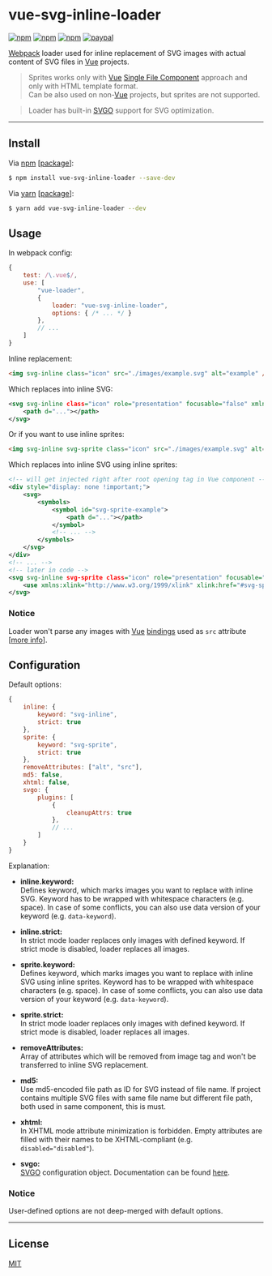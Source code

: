 # vue-svg-inline-loader

[![npm](https://img.shields.io/npm/v/vue-svg-inline-loader.svg?style=flat)](https://www.npmjs.com/package/vue-svg-inline-loader)
[![npm](https://img.shields.io/npm/dt/vue-svg-inline-loader.svg?style=flat)](https://www.npmjs.com/package/vue-svg-inline-loader)
[![npm](https://img.shields.io/npm/l/vue-svg-inline-loader.svg?style=flat)](https://www.npmjs.com/package/vue-svg-inline-loader)
[![paypal](https://img.shields.io/badge/donate-paypal-blue.svg?colorB=0070ba&style=flat)](https://paypal.me/oliverfindl)

[Webpack](https://github.com/webpack/webpack) loader used for inline replacement of SVG images with actual content of SVG files in [Vue](https://github.com/vuejs/vue) projects.

> Sprites works only with [Vue](https://github.com/vuejs/vue) [Single File Component](https://vuejs.org/guide/single-file-components.html) approach and only with HTML template format.  
Can be also used on non-[Vue](https://github.com/vuejs/vue) projects, but sprites are not supported.

> Loader has built-in [SVGO](https://github.com/svg/svgo) support for SVG optimization.

---

## Install

Via [npm](https://npmjs.com/) [[package](https://www.npmjs.com/package/vue-svg-inline-loader)]:
```bash
$ npm install vue-svg-inline-loader --save-dev
```

Via [yarn](https://yarnpkg.com/en/) [[package](https://yarnpkg.com/en/package/vue-svg-inline-loader)]:
```bash
$ yarn add vue-svg-inline-loader --dev
```

## Usage

In webpack config:
```javascript
{
	test: /\.vue$/,
	use: [
		"vue-loader",
		{
			loader: "vue-svg-inline-loader",
			options: { /* ... */ }
		},
		// ...
	]
}
```

Inline replacement:
```html
<img svg-inline class="icon" src="./images/example.svg" alt="example" />
```

Which replaces into inline SVG:
```xml
<svg svg-inline class="icon" role="presentation" focusable="false" xmlns="http://www.w3.org/2000/svg" viewBox="...">
	<path d="..."></path>
</svg>
```

Or if you want to use inline sprites:
```html
<img svg-inline svg-sprite class="icon" src="./images/example.svg" alt="example" />
```

Which replaces into inline SVG using inline sprites:
```xml
<!-- will get injected right after root opening tag in Vue component -->
<div style="display: none !important;">
	<svg>
		<symbols>
			<symbol id="svg-sprite-example">
				<path d="..."></path>
			</symbol>
			<!-- ... -->
		</symbols>
	</svg>
</div>
<!-- ... -->
<!-- later in code -->
<svg svg-inline svg-sprite class="icon" role="presentation" focusable="false" xmlns="http://www.w3.org/2000/svg" viewBox="...">
	<use xmlns:xlink="http://www.w3.org/1999/xlink" xlink:href="#svg-sprite-example"></use>
</svg>
```

### Notice

Loader won't parse any images with [Vue](https://github.com/vuejs/vue) [bindings](https://vuejs.org/v2/guide/class-and-style.html) used as `src` attribute [[more info](https://github.com/oliverfindl/vue-svg-inline-loader/issues/2)].

## Configuration

Default options:
```javascript
{
	inline: {
		keyword: "svg-inline",
		strict: true
	},
	sprite: {
		keyword: "svg-sprite",
		strict: true
	},
	removeAttributes: ["alt", "src"],
	md5: false,
	xhtml: false,
	svgo: {
		plugins: [
			{
				cleanupAttrs: true
			},
			// ...
		]
	}
}
```
Explanation:
* **inline.keyword:**  
Defines keyword, which marks images you want to replace with inline SVG. Keyword has to be wrapped with whitespace characters (e.g. space). 
In case of some conflicts, you can also use data version of your keyword (e.g. `data-keyword`).

* **inline.strict:**  
In strict mode loader replaces only images with defined keyword. If strict mode is disabled, loader replaces all images.

* **sprite.keyword:**  
Defines keyword, which marks images you want to replace with inline SVG using inline sprites. Keyword has to be wrapped with whitespace characters (e.g. space). 
In case of some conflicts, you can also use data version of your keyword (e.g. `data-keyword`).

* **sprite.strict:**  
In strict mode loader replaces only images with defined keyword. If strict mode is disabled, loader replaces all images.

* **removeAttributes:**  
Array of attributes which will be removed from image tag and won't be transferred to inline SVG replacement.

* **md5:**  
Use md5-encoded file path as ID for SVG instead of file name. If project contains multiple SVG files with same file name but different file path, both used in same component, this is must.

* **xhtml:**  
In XHTML mode attribute minimization is forbidden. Empty attributes are filled with their names to be XHTML-compliant (e.g. `disabled="disabled"`).

* **svgo:**  
[SVGO](https://github.com/svg/svgo) configuration object. Documentation can be found [here](https://github.com/svg/svgo).

### Notice

User-defined options are not deep-merged with default options.

---

## License

[MIT](http://opensource.org/licenses/MIT)
